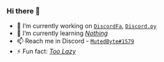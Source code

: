 ### Hi there 👋


- 🔭 I’m currently working on [`DiscordFa`](https://discordfa.com), [`Discord.py`](https://github.com/HomelessDev/discord.py)
- 🌱 I’m currently learning [_Nothing_](https://google.com)
- 📫 Reach me in Discord - [`MutedByte#1579`](https://discord.com/users/478631528180613132)
- ⚡ Fun fact: [_Too Lazy_](https://google.com)
